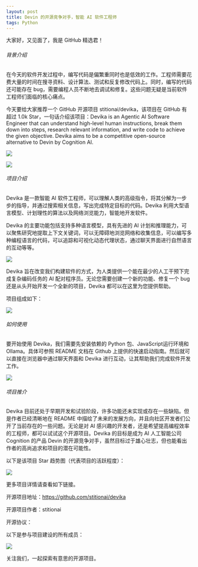 ```yaml
---
layout: post
title: Devin 的开源竞争对手，智能 AI 软件工程师
tags: Python
---
```


大家好，又见面了，我是 GitHub 精选君！

###### 背景介绍

在今天的软件开发过程中，编写代码是偏繁重同时也是低效的工作。工程师需要花费大量的时间在搜寻资料、设计算法、测试和反复修改代码上。同时，编写的代码还可能存在 bug，需要编程人员不断地去调试和修复。这些问题无疑是当前软件工程师们面临的核心痛点。

今天要给大家推荐一个 GitHub 开源项目 stitionai/devika，该项目在 GitHub 有超过 1.0k Star，一句话介绍该项目：Devika is an Agentic AI Software Engineer that can understand high-level human instructions, break them down into steps, research relevant information, and write code to achieve the given objective. Devika aims to be a competitive open-source alternative to Devin by Cognition AI.

![](https://raw.githubusercontent.com/stitionai/devika/master/.assets/devika-avatar.png)


![](https://raw.githubusercontent.com/stitionai/devika/master/.assets/devika-screenshot.png)

###### 项目介绍

Devika 是一款智能 AI 软件工程师，可以理解人类的高级指令，将其分解为一步步的指导，并通过搜索相关信息，写出完成特定目标的代码。Devika 利用大型语言模型、计划理性的算法以及网络浏览能力，智能地开发软件。

Devika 的主要功能包括支持多种语言模型，具有先进的 AI 计划和推理能力，可以聚焦研究地提取上下文关键词，可以无障碍地浏览网络和收集信息，可以编写多种编程语言的代码，可以追踪和可视化动态代理状态，通过聊天界面进行自然语言的互动等等。

![](/Users/zhupeng/Work/git/zhupeng.github.io/images/image-20240418230713787.png)

Devika 旨在改变我们构建软件的方式，为人类提供一个能在最少的人工干预下完成复杂编码任务的 AI 配对程序员。无论您需要创建一个新的功能、修复一个 bug 还是从头开始开发一个全新的项目，Devika 都可以在这里为您提供帮助。

项目组成如下：

![](/Users/zhupeng/Work/git/zhupeng.github.io/images/image-20240418230809814.png)

###### 如何使用

要开始使用 Devika，我们需要先安装依赖的 Python 包、JavaScript运行环境和 Ollama。具体可参照 README 文档在 Github 上提供的快速启动指南。然后就可以直接在浏览器中通过聊天界面和 Devika 进行互动，让其帮助我们完成软件开发工作。

![](/Users/zhupeng/Work/git/zhupeng.github.io/images/image-20240418230849223.png)

###### 项目推介

Devika 目前还处于早期开发和试验阶段，许多功能还未实现或存在一些缺陷。但是作者已经清晰地在 README 中描绘了未来的发展方向，并且向社区开发者们公开了当前存在的一些问题。无论是对 AI 感兴趣的开发者，还是希望提高编程效率的工程师，都可以试试这个开源项目。Devika 的目标是成为 AI 人工智能公司 Cognition 的产品 Devin 的开源竞争对手，虽然目标过于雄心壮志，但也能看出作者的高尚追求和项目的潜在可能性。


以下是该项目 Star 趋势图（代表项目的活跃程度）：

![](https://api.star-history.com/svg?repos=stitionai/devika&type=Timeline)

更多项目详情请查看如下链接。

开源项目地址：https://github.com/stitionai/devika 

开源项目作者：stitionai

开源协议：

以下是参与项目建设的所有成员：

![](https://contrib.rocks/image?repo=stitionai/devika)

关注我们，一起探索有意思的开源项目。

